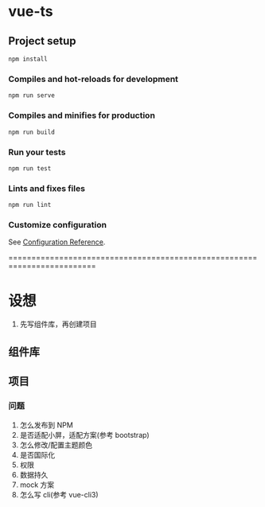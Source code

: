 # vue-ts

## Project setup
```
npm install
```

### Compiles and hot-reloads for development
```
npm run serve
```

### Compiles and minifies for production
```
npm run build
```

### Run your tests
```
npm run test
```

### Lints and fixes files
```
npm run lint
```

### Customize configuration
See [Configuration Reference](https://cli.vuejs.org/config/).

=========================================================================

# 设想

1. 先写组件库，再创建项目


## 组件库

###


## 项目

### 问题
1. 怎么发布到 NPM
2. 是否适配小屏，适配方案(参考 bootstrap)
3. 怎么修改/配置主题颜色
4. 是否国际化
5. 权限
6. 数据持久
7. mock 方案
8. 怎么写 cli(参考 vue-cli3)